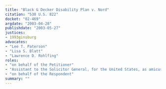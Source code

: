 ```yaml
---
title: "Black & Decker Disability Plan v. Nord"
citation: "538 U.S. 822"
docket: "02-469"
argdate: "2003-04-28"
publishdate: "2003-05-27"
justices:
- 1993ginsburg
advocates:
- "Lee T. Paterson"
- "Lisa S. Blatt"
- "Lawrence D. Rohlfing"
roles:
- "on behalf of the Petitioner"
- "Assistant to the Solicitor General, for the United States, as amicus curiae, supporting the Petitioner"
- "on behalf of the Respondent"
summary: ""
---
```


